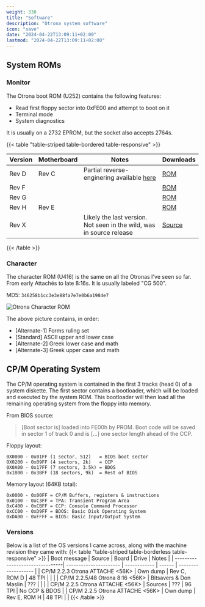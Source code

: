 ```yaml
---
weight: 330
title: "Software"
description: "Otrona system software"
icon: "save"
date: "2024-04-22T13:09:11+02:00"
lastmod: "2024-04-22T13:09:11+02:00"
---
```


## System ROMs

### Monitor

The Otrona boot ROM (U252) contains the following features:
* Read first floppy sector into 0xFE00 and attempt to boot on it
* Terminal mode
* System diagnostics

It is usually on a 2732 EPROM, but the socket also accepts 2764s.

{{< table "table-striped table-bordered table-responsive" >}}
  
| Version | Motherboard | Notes                                                                         | Downloads                                              |
| ------- | ----------- | ----------------------------------------------------------------------------- | ------------------------------------------------------ |
| Rev D   | Rev C       | Partial reverse-enginering available [here](https://github.com/fstark/anorto) | [ROM](/files/otrona/rom/Otrona_Attache_U252_Rev_D.BIN) |
| Rev F   |             |                                                                               | [ROM](/files/otrona/rom/Otrona_Attache_U252_Rev_F.BIN) |
| Rev G   |             |                                                                               | [ROM](/files/otrona/rom/Otrona_Attache_U252_Rev_G.BIN) |
| Rev H   | Rev E       |                                                                               | [ROM](/files/otrona/rom/Otrona_Attache_U252_Rev_H.BIN) |
| Rev X   |             | Likely the last version. Not seen in the wild, was in source release          | [Source](/files/otrona/source/MONX.ASM)                |

{{< /table >}}

### Character

The character ROM (U416) is the same on all the Otronas I've seen so far. From early Attachés to late 8:16s.
It is usually labeled "CG 500".

MD5: `346258b1cc3e3e88fa7e7e0b6a1984e7`

![Otrona Character ROM](/images/otrona/otrona_character_rom.png)

The above picture contains, in order:
* [Alternate-1] Forms ruling set
* [Standard] ASCII upper and lower case
* [Alternate-2] Greek lower case and math
* [Alternate-3] Greek upper case and math


## CP/M Operating System

The CP/M operating system is contained in the first 3 tracks (head 0) of a system diskette.
The first sector contains a bootloader, which will be loaded and executed by the system ROM.
This bootloader will then load all the remaining operating system from the floppy into memory.

From BIOS source:
> [Boot sector is] loaded into FE00h by PROM.
> Boot code will be saved in sector 1 of track 0 and is [...] one sector length ahead of the CCP.

Floppy layout:
```
0X0000 - 0x01FF (1 sector, 512)   = BIOS boot sector
0X0200 - 0x09FF (4 sectors, 2k)   = CCP
0X0A00 - 0x17FF (7 sectors, 3.5k) = BDOS
0x1800 - 0x3BFF (18 sectors, 9k)  = Rest of BIOS
```

Memory layout (64KB total):
```
0x0000 - 0x00FF = CP/M Buffers, registers & instructions
0x0100 - 0xC3FF = TPA: Transient Program Area
0xC400 - 0xCBFF = CCP: Console Command Processor
0xCC00 - 0xD9FF = BDOS: Basic Disk Operating System
0xDA00 - 0xFFFF = BIOS: Basic Input/Output System
```

### Versions

Below is a list of the OS versions I came across, along with the machine revision they came with:
{{< table "table-striped table-borderless table-responsive" >}}
| Boot message                    | Source                 | Board        | Drive  | Notes               |
| --------------------------------| ---------------------- | ------------ | ------ | ------------------- |
| CP/M 2.2.3 Otrona ATTACHE <56K> | Own dump               | Rev C, ROM D | 48 TPI |                     |         |
| CP/M 2.2.5/48 Otrona 8:16 <56K> | Bitsavers & Don Maslin | ???          |        |                     |
| CP/M 2.2.5 Otrona ATTACHE <56K> | Sources                | ???          | 96 TPI | No CCP & BDOS       |
| CP/M 2.2.5 Otrona ATTACHE <56K> | Own dump               | Rev E, ROM H | 48 TPI |                     |
{{< /table >}}
